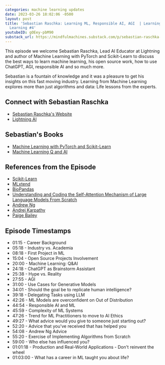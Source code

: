 ```yaml
---
categories: machine learning updates
date: 2023-03-26 18:02:06 -0500
layout: post
title: 'Sebastian Raschka: Learning ML, Responsible AI, AGI  | Learning from Machine
  Learning #4'
youtubeID: gOEey-pbM90
substack_url: https://mindfulmachines.substack.com/p/sebastian-raschka-learning-ml-responsible-b74
---
```


This episode we welcome Sebastian Raschka, Lead AI Educator at Lightning and author of Machine Learning with PyTorch and Scikit-Learn to discuss the best ways to learn machine learning, his open source work, how to use ChatGPT, AGI, responsible AI and so much more.

Sebastian is a fountain of knowledge and it was a pleasure to get his insights on this fast moving industry. Learning from Machine Learning explores more than just algorithms and data: Life lessons from the experts.

## Connect with Sebastian Raschka

- [Sebastian Raschka's Website](https://sebastianraschka.com/)
- [Lightning AI](https://lightning.ai/)

## Sebastian's Books

- [Machine Learning with PyTorch and Scikit-Learn](https://amzn.to/3z9H88Y)
- [Machine Learning Q and AI](https://leanpub.com/machine-learning-q-and-ai/)

## References from the Episode

- [Scikit-Learn](https://scikit-learn.org/stable/)
- [MLxtend](http://rasbt.github.io/mlxtend/)
- [BioPandas](https://github.com/BioPandas/biopandas)
- [Understanding and Coding the Self-Attention Mechanism of Large Language Models From Scratch](https://sebastianraschka.com/blog/2023/self-attention-from-scratch.html)
- [Andrew Ng](https://www.andrewng.org/)
- [Andrej Karpathy](https://karpathy.ai/)
- [Paige Bailey](https://github.com/dynamicwebpaige)

## Episode Timestamps

- 01:15 - Career Background
- 05:18 - Industry vs. Academia
- 08:18 - First Project in ML
- 15:04 - Open Source Projects Involvement
- 20:00 - Machine Learning: Q&AI
- 24:18 - ChatGPT as Brainstorm Assistant
- 25:38 - Hype vs. Reality
- 27:55 - AGI
- 31:00 - Use Cases for Generative Models
- 34:01 - Should the goal be to replicate human intelligence?
- 39:18 - Delegating Tasks using LLM
- 42:26 - ML Models are overconfident on Out of Distribution
- 44:54 - Responsible AI and ML
- 45:59 - Complexity of ML Systems
- 47:26 - Trend for ML Practitioners to move to AI Ethics
- 49:27 - What advice would you give to someone just starting out?
- 52:20 - Advice that you've received that has helped you
- 54:08 - Andrew Ng Advice
- 55:20 - Exercise of Implementing Algorithms from Scratch
- 59:00 - Who else has influenced you?
- 01:01:18 - Production and Real-World Applications - Don't reinvent the wheel
- 01:03:00 - What has a career in ML taught you about life?